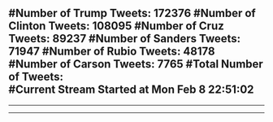 #Number of Trump Tweets: 172376
#Number of Clinton Tweets: 108095
#Number of Cruz Tweets: 89237
#Number of Sanders Tweets: 71947
#Number of Rubio Tweets: 48178
#Number of Carson Tweets: 7765
#Total Number of Tweets:  
#Current Stream Started at Mon Feb  8 22:51:02
---
---
---
